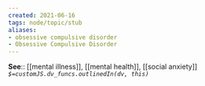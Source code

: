 ```yaml
---
created: 2021-06-16
tags: node/topic/stub
aliases:
- obsessive compulsive disorder
- Obsessive Compulsive Disorder
---
```


**See**:: [[mental illness]], [[mental health]], [[social anxiety]] 
*`$=customJS.dv_funcs.outlinedIn(dv, this)`*
